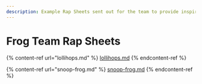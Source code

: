 ```yaml
---
description: Example Rap Sheets sent out for the team to provide inspiration.
---
```


# Frog Team Rap Sheets

{% content-ref url="lollihops.md" %}
[lollihops.md](lollihops.md)
{% endcontent-ref %}

{% content-ref url="snoop-frog.md" %}
[snoop-frog.md](snoop-frog.md)
{% endcontent-ref %}
